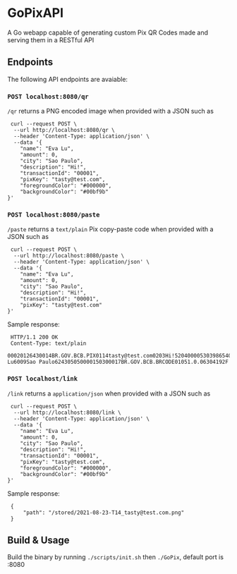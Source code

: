 

# GoPixAPI

A Go webapp capable of generating custom Pix QR Codes made and serving them in a RESTful API

## Endpoints

The following API endpoints are avaiable:
### `POST localhost:8080/qr`
`/qr` returns a PNG encoded image when provided with a JSON such as
```
 curl --request POST \
  --url http://localhost:8080/qr \
  --header 'Content-Type: application/json' \
  --data '{
    "name": "Eva Lu",
    "amount": 0,
    "city": "Sao Paulo",
    "description": "Hi!",
    "transactionId": "00001",
    "pixKey": "tasty@test.com",
    "foregroundColor": "#000000",
    "backgroundColor": "#00bf9b"
}'
```
### `POST localhost:8080/paste`
`/paste` returns a `text/plain` Pix copy-paste code when provided with a JSON such as
```
 curl --request POST \
  --url http://localhost:8080/paste \
  --header 'Content-Type: application/json' \
  --data '{
    "name": "Eva Lu",
    "amount": 0,
    "city": "Sao Paulo",
    "description": "Hi!",
    "transactionId": "00001",
    "pixKey": "tasty@test.com"
}'
```
Sample response:
```
 HTTP/1.1 200 OK
 Content-Type: text/plain
 00020126430014BR.GOV.BCB.PIX0114tasty@test.com0203Hi!52040000530398654040.005802BR5906Eva Lu6009Sao Paulo624305050000150300017BR.GOV.BCB.BRCODE01051.0.06304192F
```

### `POST localhost/link`
`/link` returns a `application/json` when provided with a JSON such as

```
 curl --request POST \
  --url http://localhost:8080/link \
  --header 'Content-Type: application/json' \
  --data '{
    "name": "Eva Lu",
    "amount": 0,
    "city": "Sao Paulo",
    "description": "Hi!",
    "transactionId": "00001",
    "pixKey": "tasty@test.com",
    "foregroundColor": "#000000",
    "backgroundColor": "#00bf9b"
}'
```
Sample response:
```
 {
	 "path": "/stored/2021-08-23-T14_tasty@test.com.png"
 }
```

## Build & Usage
Build the binary by running
`./scripts/init.sh` then `./GoPix`, default port is :8080

